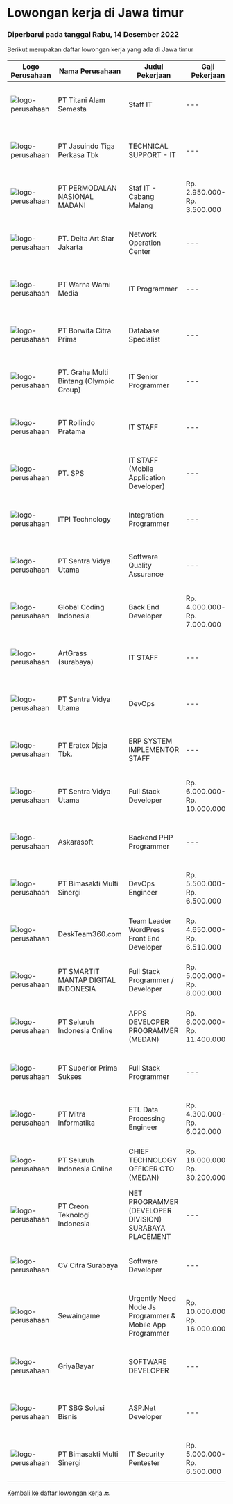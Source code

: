 
  # Lowongan kerja di Jawa timur

  ### Diperbarui pada tanggal Rabu, 14 Desember 2022

  Berikut merupakan daftar lowongan kerja yang ada di Jawa timur

  |Logo Perusahaan | Nama Perusahaan | Judul Pekerjaan | Gaji Pekerjaan | Lokasi | Deskripsi | Tanggal diunggah | Pranala |
  | -------------- | --------------- | --------------- | --------- | --------- | -------------- | ------- | ----------- |
  |![logo-perusahaan](https://image-service-cdn.seek.com.au/3650e4ea5cf15ff06b6cedba6caa19766b68c3ef/ee4dce1061f3f616224767ad58cb2fc751b8d2dc)|PT Titani Alam Semesta|Staff IT|---|Surabaya|Maximum age 30 years old. Minimum Bachelor Degree - Informatika GPA 3.0 Sedikit Mandarin. Pengalaman dibidang IT minimal 4 tahun. Requirement:...|Selasa, 13 Desember 2022|https://www.jobstreet.co.id/id/job/staff-it-4139214?token=0~334c0aa5-97c8-477d-87b1-b4d53c2712a0&sectionRank=1&jobId=jobstreet-id-job-4139214|
|![logo-perusahaan](https://image-service-cdn.seek.com.au/f9cd043f1011fee386470591649d3e30b502df59/ee4dce1061f3f616224767ad58cb2fc751b8d2dc)|PT Jasuindo Tiga Perkasa Tbk|TECHNICAL SUPPORT - IT|---|Sidoarjo|KUALIFIKASI : Pendidikan minimal D3/S1 Teknik Informatika Pengalaman minimal 1 tahun di bidang yang sama...|Selasa, 13 Desember 2022|https://www.jobstreet.co.id/id/job/technical-support-it-4142428?token=0~334c0aa5-97c8-477d-87b1-b4d53c2712a0&sectionRank=2&jobId=jobstreet-id-job-4142428|
|![logo-perusahaan](https://image-service-cdn.seek.com.au/dfc03bc927040232ab108f7dfcd7bc741be71a3d/ee4dce1061f3f616224767ad58cb2fc751b8d2dc)|PT PERMODALAN NASIONAL MADANI|Staf IT - Cabang Malang|Rp. 2.950.000-Rp. 3.500.000|Malang|Pendidikan S1 Teknologi InformatikaUsia maksimal 28 tahunDiutamakan berpengalaman 2 tahun sbg staf ITMenguasai dasar2 hardware, software, dan...|Minggu, 11 Desember 2022|https://www.jobstreet.co.id/id/job/staf-it-cabang-malang-4133580?token=0~334c0aa5-97c8-477d-87b1-b4d53c2712a0&sectionRank=3&jobId=jobstreet-id-job-4133580|
|![logo-perusahaan](https://image-service-cdn.seek.com.au/412ceed5489f669fec43a7c481a4bc8eb2748afd/ee4dce1061f3f616224767ad58cb2fc751b8d2dc)|PT. Delta Art Star Jakarta|Network Operation Center|---|Jakarta Selatan|Kualifikasi :1. Pendidikan minimal D3 / D4 / S12. Memiliki sertifikasi dalam bidang Networking3. Memiliki pengalaman minimal 2 Tahun sebagai NOC4....|Selasa, 13 Desember 2022|https://www.jobstreet.co.id/id/job/network-operation-center-4142568?token=0~334c0aa5-97c8-477d-87b1-b4d53c2712a0&sectionRank=4&jobId=jobstreet-id-job-4142568|
|![logo-perusahaan](https://image-service-cdn.seek.com.au/8a8aab9f7ef38dece8f0c386a0ab89b374c831c5/ee4dce1061f3f616224767ad58cb2fc751b8d2dc)|PT Warna Warni Media|IT Programmer|---|Surabaya|Deskripsi: Membuat aplikasi sesuai dengan kebutuhan perusahaan, termasuk existing aplikasi Mewujudkan desain web, program ERP menjadi system yang...|Senin, 12 Desember 2022|https://www.jobstreet.co.id/id/job/it-programmer-4130020?token=0~334c0aa5-97c8-477d-87b1-b4d53c2712a0&sectionRank=5&jobId=jobstreet-id-job-4130020|
|![logo-perusahaan](https://image-service-cdn.seek.com.au/137ef886bf83cc44e68db4782f285e05e086dcc8/ee4dce1061f3f616224767ad58cb2fc751b8d2dc)|PT Borwita Citra Prima|Database Specialist|---|Surabaya|Job Description:• Create and designing best practices ERD &amp; tables• Reviewing current database design and making suggestions for better...|Selasa, 13 Desember 2022|https://www.jobstreet.co.id/id/job/database-specialist-4142529?token=0~334c0aa5-97c8-477d-87b1-b4d53c2712a0&sectionRank=6&jobId=jobstreet-id-job-4142529|
|![logo-perusahaan](https://image-service-cdn.seek.com.au/3ac46741f1617158eaa473b77b3b698a0c118f26/ee4dce1061f3f616224767ad58cb2fc751b8d2dc)|PT. Graha Multi Bintang (Olympic Group)|IT Senior Programmer|---|Surabaya|Kualifikasi: Pendidikan minimal S1 Sistem Informasi / Teknik informatika Pengalaman minimal 1 tahun di bidang yang relevan (Programming), lebih...|Senin, 12 Desember 2022|https://www.jobstreet.co.id/id/job/it-senior-programmer-4139997?token=0~334c0aa5-97c8-477d-87b1-b4d53c2712a0&sectionRank=7&jobId=jobstreet-id-job-4139997|
|![logo-perusahaan](https://image-service-cdn.seek.com.au/4bb043b5f3456ecd9d417dbd41cda55df05b49d0/ee4dce1061f3f616224767ad58cb2fc751b8d2dc)|PT Rollindo Pratama|IT STAFF|---|Surabaya|GENERAL QUALIFICATIONS: Maximum age 28 years old Minimum Bachelor Degree majoring in Informatics Engineering / Computer Science or equivalent with...|Jumat, 09 Desember 2022|https://www.jobstreet.co.id/id/job/it-staff-4138270?token=0~334c0aa5-97c8-477d-87b1-b4d53c2712a0&sectionRank=8&jobId=jobstreet-id-job-4138270|
|![logo-perusahaan](https://i.ibb.co/sqvTCh9/112815900-stock-vector-no-image-available-icon-flat-vector.webp)|PT. SPS|IT STAFF (Mobile Application Developer)|---|Surabaya|Minimal Pendidikan S1 Ilmu Komputer Fresh Graduate / Berpengalaman Dipersilahkan Mampu Bekerja Mandiri ataupun Bersama Team Komunikatif dan Deskriptif...|Senin, 12 Desember 2022|https://www.jobstreet.co.id/id/job/it-staff-mobile-application-developer-4140548?token=0~334c0aa5-97c8-477d-87b1-b4d53c2712a0&sectionRank=9&jobId=jobstreet-id-job-4140548|
|![logo-perusahaan](https://image-service-cdn.seek.com.au/98cf8be91a4838d84adb61ee2829fa1c9ac89720/ee4dce1061f3f616224767ad58cb2fc751b8d2dc)|ITPI  Technology|Integration Programmer|---|Surabaya|Tugas dan tanggung jawab: Memberikan Proses Bisnis antara dua sistem yang akan diintegrasikan Memberikan rekomendasi teknis integrasi Mampu...|Senin, 12 Desember 2022|https://www.jobstreet.co.id/id/job/integration-programmer-4140440?token=0~334c0aa5-97c8-477d-87b1-b4d53c2712a0&sectionRank=10&jobId=jobstreet-id-job-4140440|
|![logo-perusahaan](https://image-service-cdn.seek.com.au/89a4b4d8e6af0c01c230c2b1f638fbea996731cb/ee4dce1061f3f616224767ad58cb2fc751b8d2dc)|PT Sentra Vidya Utama|Software Quality Assurance|---|Surabaya|Review requirements, specifications, and technical design documents to provide timely and meaningful feedback Create detailed, comprehensive, and...|Selasa, 13 Desember 2022|https://www.jobstreet.co.id/id/job/software-quality-assurance-4122435?token=0~334c0aa5-97c8-477d-87b1-b4d53c2712a0&sectionRank=11&jobId=jobstreet-id-job-4122435|
|![logo-perusahaan](https://image-service-cdn.seek.com.au/26db4e5e5f2b4e3fce19ac08b4e53fd6751e48d1/ee4dce1061f3f616224767ad58cb2fc751b8d2dc)|Global Coding Indonesia|Back End Developer|Rp. 4.000.000-Rp. 7.000.000|Malang|Job Description: Building (from scratch) and maintaining web applications Writing high-quality clean code Troubleshooting and debugging Keeping on top...|Selasa, 13 Desember 2022|https://www.jobstreet.co.id/id/job/back-end-developer-4122958?token=0~334c0aa5-97c8-477d-87b1-b4d53c2712a0&sectionRank=12&jobId=jobstreet-id-job-4122958|
|![logo-perusahaan](https://i.ibb.co/sqvTCh9/112815900-stock-vector-no-image-available-icon-flat-vector.webp)|ArtGrass (surabaya)|IT STAFF|---|Surabaya|Tanggung jawab : Melakukan dan mengawasi proses trouble shooting hardware dan software Memastikan semua perangkat keras, perangkat lunak dan jaringan...|Selasa, 13 Desember 2022|https://www.jobstreet.co.id/id/job/it-staff-4141631?token=0~334c0aa5-97c8-477d-87b1-b4d53c2712a0&sectionRank=13&jobId=jobstreet-id-job-4141631|
|![logo-perusahaan](https://image-service-cdn.seek.com.au/89a4b4d8e6af0c01c230c2b1f638fbea996731cb/ee4dce1061f3f616224767ad58cb2fc751b8d2dc)|PT Sentra Vidya Utama|DevOps|---|Surabaya|Maintaining system and infrastructure Create code so that the system can run automatically  Requirements: Minim. High School graduates/SMK Minim. 2...|Selasa, 13 Desember 2022|https://www.jobstreet.co.id/id/job/devops-4122445?token=0~334c0aa5-97c8-477d-87b1-b4d53c2712a0&sectionRank=14&jobId=jobstreet-id-job-4122445|
|![logo-perusahaan](https://image-service-cdn.seek.com.au/53051eaa7eae9232c96c93b5864a2da2a0297f07/ee4dce1061f3f616224767ad58cb2fc751b8d2dc)|PT Eratex Djaja Tbk.|ERP SYSTEM IMPLEMENTOR STAFF|---|Probolinggo|We are a well-established Manufacturing Company, with full Export orientation, looking for a Senior Programmer with the following qualifications:Job...|Selasa, 13 Desember 2022|https://www.jobstreet.co.id/id/job/erp-system-implementor-staff-4141585?token=0~334c0aa5-97c8-477d-87b1-b4d53c2712a0&sectionRank=15&jobId=jobstreet-id-job-4141585|
|![logo-perusahaan](https://image-service-cdn.seek.com.au/89a4b4d8e6af0c01c230c2b1f638fbea996731cb/ee4dce1061f3f616224767ad58cb2fc751b8d2dc)|PT Sentra Vidya Utama|Full Stack Developer|Rp. 6.000.000-Rp. 10.000.000|Surabaya|Job Description:Develop front-end and back-end systems of a website (creating, adding features, improving, etc.).Requirement Minimum Bachelor Degree...|Selasa, 13 Desember 2022|https://www.jobstreet.co.id/id/job/full-stack-developer-4122441?token=0~334c0aa5-97c8-477d-87b1-b4d53c2712a0&sectionRank=16&jobId=jobstreet-id-job-4122441|
|![logo-perusahaan](https://image-service-cdn.seek.com.au/e62352ecb3951e6dbfefd526c25a92d15a3f2fe7/ee4dce1061f3f616224767ad58cb2fc751b8d2dc)|Askarasoft|Backend PHP Programmer|---|Surabaya|Askarasoft is looking for PHP Developer to be stationed in Surabaya. The core mission is developing superb and reliable application to meet customer...|Senin, 12 Desember 2022|https://www.jobstreet.co.id/id/job/backend-php-programmer-4140434?token=0~334c0aa5-97c8-477d-87b1-b4d53c2712a0&sectionRank=17&jobId=jobstreet-id-job-4140434|
|![logo-perusahaan](https://image-service-cdn.seek.com.au/7eef153148e67cad29c73a1d991936f6101544a7/ee4dce1061f3f616224767ad58cb2fc751b8d2dc)|PT Bimasakti Multi Sinergi|DevOps Engineer|Rp. 5.500.000-Rp. 6.500.000|Sidoarjo|Monitor, operate, plan, deploy, and release an apps Maintain monitoring &amp; logging stack Maintain cloud infrastructure Intensely communicate with...|Selasa, 13 Desember 2022|https://www.jobstreet.co.id/id/job/devops-engineer-4142468?token=0~334c0aa5-97c8-477d-87b1-b4d53c2712a0&sectionRank=18&jobId=jobstreet-id-job-4142468|
|![logo-perusahaan](https://image-service-cdn.seek.com.au/8c60eb5f89f0331dba1ac0de76cc5d35ae49c10a/ee4dce1061f3f616224767ad58cb2fc751b8d2dc)|DeskTeam360.com|Team Leader WordPress Front End Developer|Rp. 4.650.000-Rp. 6.510.000|Malang|We are looking for a WordPress developer, not WordPress User. Lead a team of 4-5 (developers or designers) Quality control of the service Work From...|Selasa, 13 Desember 2022|https://www.jobstreet.co.id/id/job/team-leader-wordpress-front-end-developer-4123335?token=0~334c0aa5-97c8-477d-87b1-b4d53c2712a0&sectionRank=19&jobId=jobstreet-id-job-4123335|
|![logo-perusahaan](https://image-service-cdn.seek.com.au/f1d103927cece7e22e20ad3b1fde7bf73e2da932/ee4dce1061f3f616224767ad58cb2fc751b8d2dc)|PT SMARTIT MANTAP DIGITAL INDONESIA|Full Stack Programmer / Developer|Rp. 5.000.000-Rp. 8.000.000|Surabaya|Anda mempunyai pengalaman mengerjakan lebih dari 3 web projects dan tertarik untuk mengembangkan skill programming Anda di perusahaan IT yang telah...|Selasa, 13 Desember 2022|https://www.jobstreet.co.id/id/job/full-stack-programmer-developer-4122105?token=0~334c0aa5-97c8-477d-87b1-b4d53c2712a0&sectionRank=20&jobId=jobstreet-id-job-4122105|
|![logo-perusahaan](https://image-service-cdn.seek.com.au/c768f0670f8f8212da7de609b6af9d0b2e5134cc/ee4dce1061f3f616224767ad58cb2fc751b8d2dc)|PT Seluruh Indonesia Online|APPS DEVELOPER PROGRAMMER (MEDAN)|Rp. 6.000.000-Rp. 11.400.000|Aceh|Semua programmer boleh melamar termasuk junior dan seniorBack End Engineer / front end1. Memiliki pengalaman dalam membangun RESTful APIs2. Menguasai...|Sabtu, 10 Desember 2022|https://www.jobstreet.co.id/id/job/apps-developer-programmer-medan-4127213?token=0~334c0aa5-97c8-477d-87b1-b4d53c2712a0&sectionRank=21&jobId=jobstreet-id-job-4127213|
|![logo-perusahaan](https://image-service-cdn.seek.com.au/1b00c61f0ffa3f3ffef59333f0f721a239f4ad85/ee4dce1061f3f616224767ad58cb2fc751b8d2dc)|PT Superior Prima Sukses|Full Stack Programmer|---|Surabaya|Develop a manufacturing application using Lavarel Framework (from set up until ready to use) Frontend and backend developer Qualifications: Max. age...|Senin, 12 Desember 2022|https://www.jobstreet.co.id/id/job/full-stack-programmer-4139732?token=0~334c0aa5-97c8-477d-87b1-b4d53c2712a0&sectionRank=22&jobId=jobstreet-id-job-4139732|
|![logo-perusahaan](https://image-service-cdn.seek.com.au/402d7462424a8c0f2e835db43584a63aa617c028/ee4dce1061f3f616224767ad58cb2fc751b8d2dc)|PT Mitra Informatika|ETL Data Processing Engineer|Rp. 4.300.000-Rp. 6.020.000|Surabaya|About Mitra Informatika Mitra Informatika is an IT company based in Surabaya that positioning itself to become the market leader in providing...|Minggu, 11 Desember 2022|https://www.jobstreet.co.id/id/job/etl-data-processing-engineer-4129364?token=0~334c0aa5-97c8-477d-87b1-b4d53c2712a0&sectionRank=23&jobId=jobstreet-id-job-4129364|
|![logo-perusahaan](https://image-service-cdn.seek.com.au/c768f0670f8f8212da7de609b6af9d0b2e5134cc/ee4dce1061f3f616224767ad58cb2fc751b8d2dc)|PT Seluruh Indonesia Online|CHIEF TECHNOLOGY OFFICER CTO (MEDAN)|Rp. 18.000.000-Rp. 30.200.000|Aceh|Memiliki pengalaman leadership sebagai Manager sebelumnya.Back End Engineer1. Memiliki pengalaman dalam membangun RESTful APIs2. Menguasai bahasa...|Kamis, 08 Desember 2022|https://www.jobstreet.co.id/id/job/chief-technology-officer-cto-medan-4123979?token=0~334c0aa5-97c8-477d-87b1-b4d53c2712a0&sectionRank=24&jobId=jobstreet-id-job-4123979|
|![logo-perusahaan](https://image-service-cdn.seek.com.au/78901259d4decf231e925fe499347bc599591a6f/ee4dce1061f3f616224767ad58cb2fc751b8d2dc)|PT Creon Teknologi Indonesia|NET PROGRAMMER (DEVELOPER DIVISION) SURABAYA PLACEMENT|---|Surabaya|Job Responsibilities: Involved in all phases of the software development life cycle – from requirements analysis, development, testing and...|Selasa, 13 Desember 2022|https://www.jobstreet.co.id/id/job/net-programmer-developer-division-surabaya-placement-4122524?token=0~334c0aa5-97c8-477d-87b1-b4d53c2712a0&sectionRank=25&jobId=jobstreet-id-job-4122524|
|![logo-perusahaan](https://i.ibb.co/sqvTCh9/112815900-stock-vector-no-image-available-icon-flat-vector.webp)|CV Citra Surabaya|Software Developer|---|Surabaya|Kuaifikasi1.Pengalaman 2 tahun dibidang yang sama Usia Max 40 tahun2. Diutamakan C++，PHP, PHYTON，JAVA，VBNET，SQL Server，MySQL 3.Memiliki logika...|Selasa, 13 Desember 2022|https://www.jobstreet.co.id/id/job/software-developer-4141771?token=0~334c0aa5-97c8-477d-87b1-b4d53c2712a0&sectionRank=26&jobId=jobstreet-id-job-4141771|
|![logo-perusahaan](https://image-service-cdn.seek.com.au/23ffea4572936fade67d584b697c811b9e78becf/ee4dce1061f3f616224767ad58cb2fc751b8d2dc)|Sewaingame|Urgently Need Node Js Programmer & Mobile App Programmer|Rp. 10.000.000-Rp. 16.000.000|Jakarta Barat|Hello young People,Come join us to keep you sharp and young At least 2 years experience with Node JS, SQL, Javascript, and Jquery At least 1 year...|Minggu, 11 Desember 2022|https://www.jobstreet.co.id/id/job/urgently-need-node-js-programmer-mobile-app-programmer-4129525?token=0~334c0aa5-97c8-477d-87b1-b4d53c2712a0&sectionRank=27&jobId=jobstreet-id-job-4129525|
|![logo-perusahaan](https://image-service-cdn.seek.com.au/64f9a81718faec457d72b8ff41cef928c69509b7/ee4dce1061f3f616224767ad58cb2fc751b8d2dc)|GriyaBayar|SOFTWARE DEVELOPER|---|Surabaya|Job Description: Mengintegrasikan API eksternal ke sistem internal Mengembangkan dan maintenance sistem existing (penambahan fitur, update, optimasi...|Minggu, 11 Desember 2022|https://www.jobstreet.co.id/id/job/software-developer-4129116?token=0~334c0aa5-97c8-477d-87b1-b4d53c2712a0&sectionRank=28&jobId=jobstreet-id-job-4129116|
|![logo-perusahaan](https://image-service-cdn.seek.com.au/18831b11280873f99b46a30b3c5f76b87c1feed3/ee4dce1061f3f616224767ad58cb2fc751b8d2dc)|PT SBG Solusi Bisnis|ASP.Net Developer|---|Surabaya|Responsibilities: To plan, design, develop, and implement new applications and solutions using .Net framework. To maintain, support, and enhance...|Selasa, 13 Desember 2022|https://www.jobstreet.co.id/id/job/asp.net-developer-4142109?token=0~334c0aa5-97c8-477d-87b1-b4d53c2712a0&sectionRank=29&jobId=jobstreet-id-job-4142109|
|![logo-perusahaan](https://image-service-cdn.seek.com.au/3c3597528a656ba0a7299263a04fc9ed9cb02b85/ee4dce1061f3f616224767ad58cb2fc751b8d2dc)|PT Bimasakti Multi Sinergi|IT Security Pentester|Rp. 5.000.000-Rp. 6.500.000|Sidoarjo|Job Description : Perform API testing and crosscheck the documentation Perform microservice testing and crosscheck with business logic Carry out...|Kamis, 08 Desember 2022|https://www.jobstreet.co.id/id/job/it-security-pentester-4137219?token=0~334c0aa5-97c8-477d-87b1-b4d53c2712a0&sectionRank=30&jobId=jobstreet-id-job-4137219|


  [Kembali ke daftar lowongan kerja 🔙](../README.md#daftar-lowongan-kerja)
  